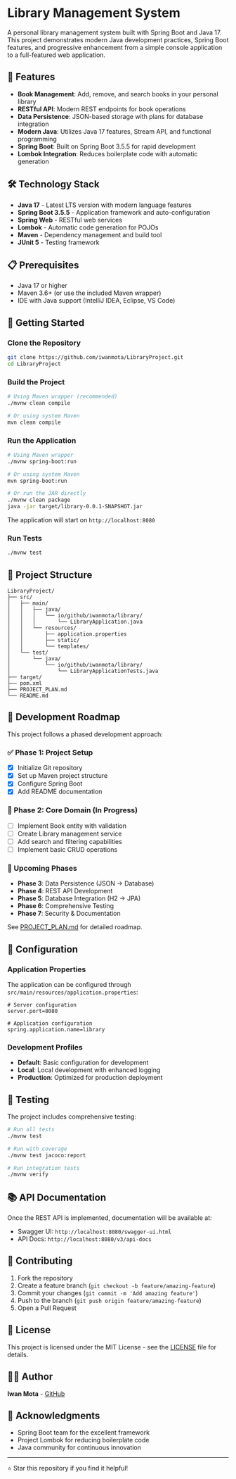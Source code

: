 # Library Management System

A personal library management system built with Spring Boot and Java 17. This project demonstrates modern Java development practices, Spring Boot features, and progressive enhancement from a simple console application to a full-featured web application.

## 🚀 Features

- **Book Management**: Add, remove, and search books in your personal library
- **RESTful API**: Modern REST endpoints for book operations
- **Data Persistence**: JSON-based storage with plans for database integration
- **Modern Java**: Utilizes Java 17 features, Stream API, and functional programming
- **Spring Boot**: Built on Spring Boot 3.5.5 for rapid development
- **Lombok Integration**: Reduces boilerplate code with automatic generation

## 🛠️ Technology Stack

- **Java 17** - Latest LTS version with modern language features
- **Spring Boot 3.5.5** - Application framework and auto-configuration
- **Spring Web** - RESTful web services
- **Lombok** - Automatic code generation for POJOs
- **Maven** - Dependency management and build tool
- **JUnit 5** - Testing framework

## 📋 Prerequisites

- Java 17 or higher
- Maven 3.6+ (or use the included Maven wrapper)
- IDE with Java support (IntelliJ IDEA, Eclipse, VS Code)

## 🚀 Getting Started

### Clone the Repository

```bash
git clone https://github.com/iwanmota/LibraryProject.git
cd LibraryProject
```

### Build the Project

```bash
# Using Maven wrapper (recommended)
./mvnw clean compile

# Or using system Maven
mvn clean compile
```

### Run the Application

```bash
# Using Maven wrapper
./mvnw spring-boot:run

# Or using system Maven
mvn spring-boot:run

# Or run the JAR directly
./mvnw clean package
java -jar target/library-0.0.1-SNAPSHOT.jar
```

The application will start on `http://localhost:8080`

### Run Tests

```bash
./mvnw test
```

## 📁 Project Structure

```
LibraryProject/
├── src/
│   ├── main/
│   │   ├── java/
│   │   │   └── io/github/iwanmota/library/
│   │   │       └── LibraryApplication.java
│   │   └── resources/
│   │       ├── application.properties
│   │       ├── static/
│   │       └── templates/
│   └── test/
│       └── java/
│           └── io/github/iwanmota/library/
│               └── LibraryApplicationTests.java
├── target/
├── pom.xml
├── PROJECT_PLAN.md
└── README.md
```

## 🎯 Development Roadmap

This project follows a phased development approach:

### ✅ Phase 1: Project Setup
- [x] Initialize Git repository
- [x] Set up Maven project structure
- [x] Configure Spring Boot
- [x] Add README documentation

### 🔄 Phase 2: Core Domain (In Progress)
- [ ] Implement Book entity with validation
- [ ] Create Library management service
- [ ] Add search and filtering capabilities
- [ ] Implement basic CRUD operations

### 📅 Upcoming Phases
- **Phase 3**: Data Persistence (JSON → Database)
- **Phase 4**: REST API Development
- **Phase 5**: Database Integration (H2 → JPA)
- **Phase 6**: Comprehensive Testing
- **Phase 7**: Security & Documentation

See [PROJECT_PLAN.md](PROJECT_PLAN.md) for detailed roadmap.

## 🔧 Configuration

### Application Properties

The application can be configured through `src/main/resources/application.properties`:

```properties
# Server configuration
server.port=8080

# Application configuration
spring.application.name=library
```

### Development Profiles

- **Default**: Basic configuration for development
- **Local**: Local development with enhanced logging
- **Production**: Optimized for production deployment

## 🧪 Testing

The project includes comprehensive testing:

```bash
# Run all tests
./mvnw test

# Run with coverage
./mvnw test jacoco:report

# Run integration tests
./mvnw verify
```

## 📚 API Documentation

Once the REST API is implemented, documentation will be available at:
- Swagger UI: `http://localhost:8080/swagger-ui.html`
- API Docs: `http://localhost:8080/v3/api-docs`

## 🤝 Contributing

1. Fork the repository
2. Create a feature branch (`git checkout -b feature/amazing-feature`)
3. Commit your changes (`git commit -m 'Add amazing feature'`)
4. Push to the branch (`git push origin feature/amazing-feature`)
5. Open a Pull Request

## 📝 License

This project is licensed under the MIT License - see the [LICENSE](LICENSE) file for details.

## 👨‍💻 Author

**Iwan Mota** - [GitHub](https://github.com/iwanmota)

## 🙏 Acknowledgments

- Spring Boot team for the excellent framework
- Project Lombok for reducing boilerplate code
- Java community for continuous innovation

---

⭐ Star this repository if you find it helpful!